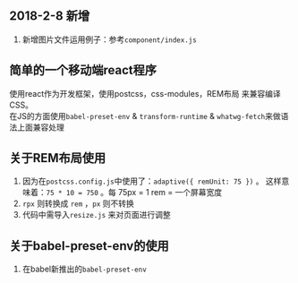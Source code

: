 ## 2018-2-8 新增
1. 新增图片文件运用例子：参考```component/index.js```
## 简单的一个移动端react程序
使用react作为开发框架，使用postcss，css-modules，REM布局 来兼容编译CSS。  
在JS的方面使用```babel-preset-env``` & ```transform-runtime``` & ```whatwg-fetch```来做语法上面兼容处理  
## 关于REM布局使用
1. 因为在```postcss.config.js```中使用了：```adaptive({ remUnit: 75 })``` 。 这样意味着：```75 * 10 = 750``` 。每 75px = 1 rem = 一个屏幕宽度  
2. `rpx` 则转换成 `rem` ，`px` 则不转换
3. 代码中需导入```resize.js``` 来对页面进行调整
## 关于babel-preset-env的使用
1. 在babel新推出的```babel-preset-env```